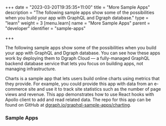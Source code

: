 +++
date = "2023-03-20T19:35:35+11:00"
title = "More Sample Apps"
description = "The following sample apps show some of the possibilities when you build your app with GraphQL and Dgraph database."
type = "learn"
weight = 3
[menu.learn]
  name = "More Sample Apps"
  parent = "developer"
  identifier = "sample-apps"

+++

The following sample apps show some of the possibilities when you build your app
with GraphQL and Dgraph database. You can see how these apps work by deploying
them to Dgraph Cloud — a fully-managed GraphQL backend
database service that lets you focus on building apps, not managing infrastructure.


Charts is a sample app that lets users build online charts using metrics that
they provide. For example, you could provide this app with data from an
e-commerce site and use it to track site statistics such as the number of page
views and revenue. This app demonstrates how to use React hooks with Apollo
client to add and read related data. The repo for this app can be found on
GitHub at [dgraph.io/graphql-sample-apps/charting](https://github.com/dgraph-io/graphql-sample-apps/tree/master/charting).


### Sample Apps